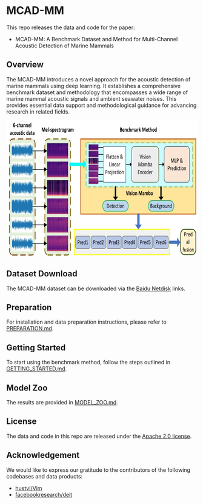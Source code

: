 # MCAD-MM

This repo releases the data and code for the paper:

- MCAD-MM: A Benchmark Dataset and Method for Multi-Channel Acoustic Detection of Marine Mammals

## Overview

The MCAD-MM introduces a novel approach for the acoustic detection of marine mammals using deep learning. It establishes a comprehensive benchmark dataset and methodology that encompasses a wide range of marine mammal acoustic signals and ambient seawater noises. This provides essential data support and methodological guidance for advancing research in related fields.

<div align="center">
  <img src="docs/static/method.jpeg" height="360px"/> 
</div>


## Dataset Download
The MCAD-MM dataset can be downloaded via the [Baidu Netdisk](https://pan.baidu.com/s/1jKAl2qK_tYE77muw7c5lBw?pwd=IMTS) links.

## Preparation
For installation and data preparation instructions, please refer to [PREPARATION.md](docs/PREPARATION.md).

## Getting Started
To start using the benchmark method, follow the steps outlined in [GETTING_STARTED.md](docs/GETTING_STARTED.md).

## Model Zoo
The results are provided in [MODEL_ZOO.md](docs/MODEL_ZOO.md).

## License
The data and code in this repo are released under the [Apache 2.0 license](LICENSE).

## Acknowledgement
We would like to express our gratitude to the contributors of the following codebases and data products:

- [hustvl/Vim](https://github.com/hustvl/Vim)
- [facebookresearch/deit](https://github.com/facebookresearch/deit/tree/main)

<!-- 
## Citation
```
article
``` -->